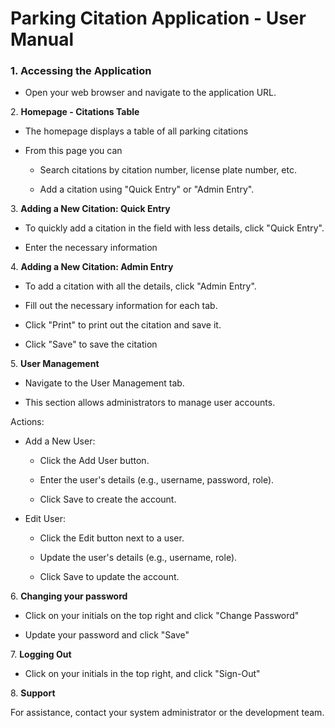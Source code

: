 # Parking Citation Application - User Manual

### 1\. **Accessing the Application**

-   Open your web browser and navigate to the application URL.




2\. **Homepage - Citations Table**

-   The homepage displays a table of all parking citations

-   From this page you can

    -   Search citations by citation number, license plate number, etc.

    -   Add a citation using "Quick Entry" or "Admin Entry".




3\. **Adding a New Citation: Quick Entry**

-   To quickly add a citation in the field with less details, click
    "Quick Entry".

-   Enter the necessary information




4\. **Adding a New Citation: Admin Entry**

-   To add a citation with all the details, click "Admin Entry".

-   Fill out the necessary information for each tab.

-   Click "Print" to print out the citation and save it.

-   Click "Save" to save the citation




5\. **User Management**

-   Navigate to the User Management tab.

-   This section allows administrators to manage user accounts.

Actions:

-   Add a New User:

    -   Click the Add User button.

    -   Enter the user\'s details (e.g., username, password, role).

    -   Click Save to create the account.

-   Edit User:

    -   Click the Edit button next to a user.

    -   Update the user\'s details (e.g., username, role).

    -   Click Save to update the account.




6\. **Changing your password**

-   Click on your initials on the top right and click "Change Password"

-   Update your password and click "Save"




7\. **Logging Out**

-   Click on your initials in the top right, and click "Sign-Out"




8\. **Support**

For assistance, contact your system administrator or the development
team.
